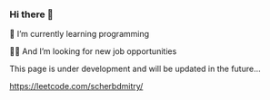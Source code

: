### Hi there 👋

🌱 I’m currently learning programming

👨‍💻 And I’m looking for new job opportunities

This page is under development and will be updated in the future...

https://leetcode.com/scherbdmitry/

<!--
**scherbdmitry/scherbdmitry** is a ✨ _special_ ✨ repository because its `README.md` (this file) appears on your GitHub profile.

Here are some ideas to get you started:

- 🔭 I’m currently working on ...
- 🌱 I’m currently learning ...
- 👯 I’m looking to collaborate on ...
- 🤔 I’m looking for help with ...
- 💬 Ask me about ...
- 📫 How to reach me: ...
- 😄 Pronouns: ...
- ⚡ Fun fact: ...
-->
